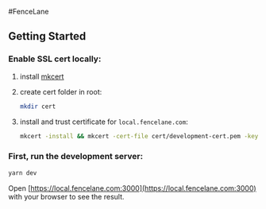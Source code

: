 #FenceLane

## Getting Started

### Enable SSL cert locally:

1. install [mkcert](https://github.com/FiloSottile/mkcert)

2. create cert folder in root:

   ```bash
   mkdir cert
   ```

3. install and trust certificate for `local.fencelane.com`:

   ```bash
   mkcert -install && mkcert -cert-file cert/development-cert.pem -key-file cert/development-key.pem "local.fencelane.com"
   ```

### First, run the development server:

```bash
yarn dev
```

Open [https://local.fencelane.com:3000](https://local.fencelane.com:3000) with your browser to see the result.
